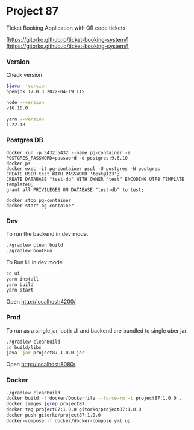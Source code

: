 # Project 87

Ticket Booking Application with QR code tickets

[https://gitorko.github.io/ticket-booking-system/](https://gitorko.github.io/ticket-booking-system/)

### Version

Check version

```bash
$java --version
openjdk 17.0.3 2022-04-19 LTS

node --version
v16.16.0

yarn --version
1.22.18
```

### Postgres DB

```
docker run -p 5432:5432 --name pg-container -e POSTGRES_PASSWORD=password -d postgres:9.6.10
docker ps
docker exec -it pg-container psql -U postgres -W postgres
CREATE USER test WITH PASSWORD 'test@123';
CREATE DATABASE "test-db" WITH OWNER "test" ENCODING UTF8 TEMPLATE template0;
grant all PRIVILEGES ON DATABASE "test-db" to test;

docker stop pg-container
docker start pg-container
```

### Dev

To run the backend in dev mode.

```bash
./gradlew clean build
./gradlew bootRun
```

To Run UI in dev mode

```bash
cd ui
yarn install
yarn build
yarn start
```

Open [http://localhost:4200/](http://localhost:4200/)

### Prod

To run as a single jar, both UI and backend are bundled to single uber jar.

```bash
./gradlew cleanBuild
cd build/libs
java -jar project87-1.0.0.jar
```

Open [http://localhost:8080/](http://localhost:8080/)

### Docker

```bash
./gradlew cleanBuild
docker build -f docker/Dockerfile --force-rm -t project87:1.0.0 .
docker images |grep project87
docker tag project87:1.0.0 gitorko/project87:1.0.0
docker push gitorko/project87:1.0.0
docker-compose -f docker/docker-compose.yml up 
```
